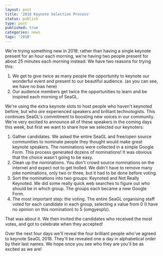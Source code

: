 ```yaml
---
layout: post
title: '2018 Keynote Selection Process'
status: publish
type: post
published: true
categories: news
tags: '2018'
---
```


We're trying something new in 2018: rather than having a single keynote present for an hour each morning, we're having two people present for about 25 minutes each morning instead. We have two reasons for trying this:

1. We get to give twice as many people the opportunity to keynote our wonderful event and present to our beautiful audience. (as you can see, we have no bias here)
1. Our audience members get twice the opportunities to learn and be inspired each morning of SeaGL.

We're using the extra keynote slots to host people who haven't keynoted before, but who _are_ experienced speakers and brilliant technologists. This continues SeaGL's commitment to boosting new voices in our community. We're very excited to announce all of these speakers in the coming days this week, but first we want to share how we selected our keynoters:

1. Gather candidates. We asked the entire SeaGL and free/open source communities to nominate people they thought would make great keynote speakers. The nominations were collected in a simple Google Form. This process generated dozens of nominations! It was obvious that the choice wasn't going to be easy.
1. Clean up the nominations. You don't crowd source nominations on the internet and expect not to get trolled. We didn't have to remove many joke nominations, only two or three, but it had to be done before voting.
1. Sort the nominations into two groups: Keynoted and Not Really Keynoted. We did some really quick web searches to figure out who should be in which group. The groups each became a new Google Form.
1. The most important step: the voting. The entire SeaGL organising staff voted for each candidate in each group, selecting a value from 0 (I have no opinion on this nomination) to 5 (omgyesplz).

That was about it. We then invited the candidates who received the most votes, and got to celebrate when they accepted!

Over the next four days we'll reveal the four brilliant people who've agreed to keynote SeaGL 2018. They'll be revealed one a day in alphabetical order by their last names. We hope once you see who they are you'll be as excited as we are!
